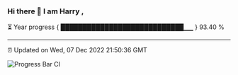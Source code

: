 ### Hi there 👋 I am Harry , 

⏳ Year progress { ████████████████████████████▁▁ } 93.40 %

---

⏰ Updated on Wed, 07 Dec 2022 21:50:36 GMT

![Progress Bar CI](https://github.com/duykhang68/duykhang68/workflows/Progress%20Bar%20CI/badge.svg)
